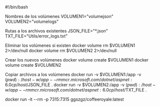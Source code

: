 #!/bin/bash

Nombres de los volúmenes
VOLUMEN1="volumejson"
VOLUMEN2="volumelogs"

Rutas a los archivos existentes
JSON_FILE="*.json"
TXT_FILE="Utils/error_logs.txt"

Eliminar los volúmenes si existen
docker volume rm $VOLUMEN1 2>/dev/null
docker volume rm $VOLUMEN2 2>/dev/null

Crear los nuevos volúmenes
docker volume create $VOLUMEN1
docker volume create $VOLUMEN2

Copiar archivos a los volúmenes
docker run -v $VOLUMEN1:/app -v $(pwd):/host -w /app --rm mcr.microsoft.com/dotnet/aspnet:6.0 cp /host/$JSON_FILE .
docker run -v $VOLUMEN2:/app -v $(pwd):/host -w /app --rm mcr.microsoft.com/dotnet/aspnet:6.0 cp /host/$TXT_FILE .

docker run -it --rm -p 7315:7315 ggszgz/coffeeroyale:latest